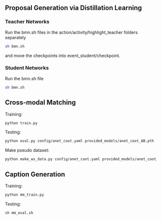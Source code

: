 ## Proposal Generation via Distillation Learning

### Teacher Networks

Run the bmn.sh files in the action/activity/highlight_teacher folders separately
```bash
sh bmn.sh
```
and move the checkpoints into event_student/checkpoint.
### Student Networks
Run the bmn.sh file
```bash
sh bmn.sh
```

## Cross-modal Matching

Training:
```bash
python train.py
```
Testing:
```bash
python eval.py config/anet_coot.yaml provided_models/anet_coot_AB.pth
```
Make pseudo dataset:
```bash
python make_ws_data.py config/anet_coot.yaml provided_models/anet_coot_AB.pth
```

## Caption Generation

Training:
```bash
python mm_train.py
```
Testing:
```
sh mm_eval.sh
```
